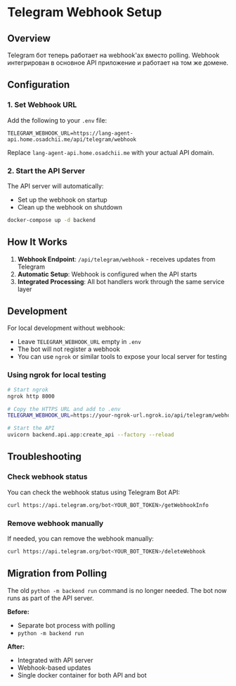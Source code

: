 # Telegram Webhook Setup

## Overview

Telegram бот теперь работает на webhook'ах вместо polling. Webhook интегрирован в основное API приложение и работает на том же домене.

## Configuration

### 1. Set Webhook URL

Add the following to your `.env` file:

```env
TELEGRAM_WEBHOOK_URL=https://lang-agent-api.home.osadchii.me/api/telegram/webhook
```

Replace `lang-agent-api.home.osadchii.me` with your actual API domain.

### 2. Start the API Server

The API server will automatically:
- Set up the webhook on startup
- Clean up the webhook on shutdown

```bash
docker-compose up -d backend
```

## How It Works

1. **Webhook Endpoint**: `/api/telegram/webhook` - receives updates from Telegram
2. **Automatic Setup**: Webhook is configured when the API starts
3. **Integrated Processing**: All bot handlers work through the same service layer

## Development

For local development without webhook:
- Leave `TELEGRAM_WEBHOOK_URL` empty in `.env`
- The bot will not register a webhook
- You can use `ngrok` or similar tools to expose your local server for testing

### Using ngrok for local testing

```bash
# Start ngrok
ngrok http 8000

# Copy the HTTPS URL and add to .env
TELEGRAM_WEBHOOK_URL=https://your-ngrok-url.ngrok.io/api/telegram/webhook

# Start the API
uvicorn backend.api.app:create_api --factory --reload
```

## Troubleshooting

### Check webhook status

You can check the webhook status using Telegram Bot API:

```bash
curl https://api.telegram.org/bot<YOUR_BOT_TOKEN>/getWebhookInfo
```

### Remove webhook manually

If needed, you can remove the webhook manually:

```bash
curl https://api.telegram.org/bot<YOUR_BOT_TOKEN>/deleteWebhook
```

## Migration from Polling

The old `python -m backend run` command is no longer needed. The bot now runs as part of the API server.

**Before:**
- Separate bot process with polling
- `python -m backend run`

**After:**
- Integrated with API server
- Webhook-based updates
- Single docker container for both API and bot
